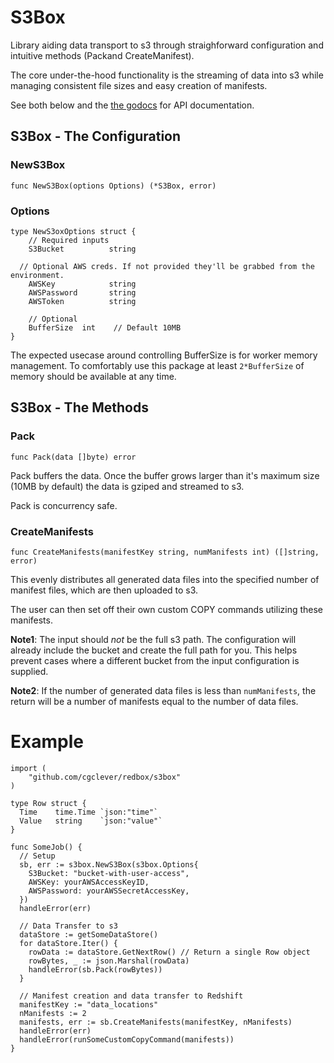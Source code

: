 # S3Box

Library aiding data transport to s3 through straighforward configuration and intuitive methods (Packand CreateManifest).

The core under-the-hood functionality is the streaming of data into s3 while managing consistent file sizes and easy creation of manifests.

See both below and the [the godocs](https://godoc.org/github.com/cgclever/redbox/s3box) for API documentation.

## S3Box - The Configuration

### NewS3Box

`func NewS3Box(options Options) (*S3Box, error)`

### Options

```
type NewS3oxOptions struct {
	// Required inputs
	S3Bucket          string

  // Optional AWS creds. If not provided they'll be grabbed from the environment.
	AWSKey            string
	AWSPassword       string
	AWSToken          string
	
	// Optional
	BufferSize  int    // Default 10MB
}
```

The expected usecase around controlling BufferSize is for worker memory management. To comfortably use this package at least `2*BufferSize` of memory should be available at any time.

## S3Box - The Methods

### Pack

`func Pack(data []byte) error`

Pack buffers the data. Once the buffer grows larger than it's maximum size (10MB by default)
the data is gziped and streamed to s3.

Pack is concurrency safe.

### CreateManifests

`func CreateManifests(manifestKey string, numManifests int) ([]string, error)`

This evenly distributes all generated data files into the specified number of manifest files, which are then uploaded to s3.

The user can then set off their own custom COPY commands utilizing these manifests.

**Note1**: The input should *not* be the full s3 path. The configuration will already include the bucket and create the full path for you. This helps prevent cases where a different bucket from the input configuration is supplied.

**Note2**: If the number of generated data files is less than `numManifests`, the return will be a number of manifests equal to the number of data files. 

# Example
```
import (
    "github.com/cgclever/redbox/s3box"
)

type Row struct {
  Time    time.Time `json:"time"`
  Value   string    `json:"value"`
}

func SomeJob() {
  // Setup
  sb, err := s3box.NewS3Box(s3box.Options{
    S3Bucket: "bucket-with-user-access",
    AWSKey: yourAWSAccessKeyID,
    AWSPassword: yourAWSSecretAccessKey,
  })
  handleError(err)
  
  // Data Transfer to s3
  dataStore := getSomeDataStore()
  for dataStore.Iter() {
    rowData := dataStore.GetNextRow() // Return a single Row object
    rowBytes, _ := json.Marshal(rowData)
    handleError(sb.Pack(rowBytes))
  }

  // Manifest creation and data transfer to Redshift
  manifestKey := "data_locations"
  nManifests := 2
  manifests, err := sb.CreateManifests(manifestKey, nManifests)
  handleError(err)
  handleError(runSomeCustomCopyCommand(manifests))
}
```
